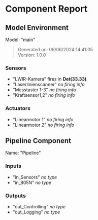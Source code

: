 # Component Report
## Model Environment
Model: "main"

> Generated on: 06/06/2024 14:41:05<br>
> Version: 1.0.0

### Sensors
- "LWIR-Kamera" fires in **Det(33.33)**
- "Laserlinienscanner" *no firing info*
- "Messtaster 1-3" *no firing info*
- "Kraftsensor1,2" *no firing info*


### Actuators
- "Linearmotor 1" *no firing info*
- "Linearmotor 2" *no firing info*


## Pipeline Component
Name: "Pipeline"

### Inputs
- "in_Sensors" *no type*
- "in_805N" *no type*


### Outputs
- "out_Controlling" *no type*
- "out_Logging" *no type*

